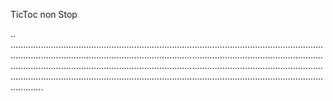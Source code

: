 TicToc non Stop

..
.............................................................................................................................................................................................................................................................................................................................................................................................................................................................................................................................